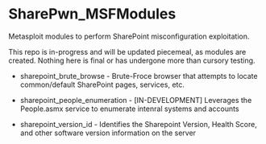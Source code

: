 # SharePwn_MSFModules
Metasploit modules to perform SharePoint misconfiguration exploitation.

This repo is in-progress and will be updated piecemeal, as modules are created.
Nothing here is final or has undergone more than cursory testing.

* sharepoint_brute_browse - Brute-Froce browser that attempts to locate common/default SharePoint pages, services, etc.

* sharepoint_people_enumeration - [IN-DEVELOPMENT] Leverages the People.asmx service to enumerate intenral systems and accounts

* sharepoint_version_id - Identifies the Sharepoint Version, Health Score, and other software version information on the server


